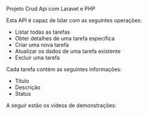Projeto Crud Api com Laravel e PHP

Esta API é capaz de lidar com as seguintes operações:
   - Listar todas as tarefas
   - Obter detalhes de uma tarefa específica
   - Criar uma nova tarefa
   - Atualizar os dados de uma tarefa existente
   - Excluir uma tarefa

Cada tarefa contém as seguintes informações:
   - Título
   - Descrição
   - Status

A seguir estão os vídeos de demonstrações:
